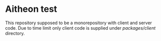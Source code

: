 # Aitheon test

This repository supposed to be a monorepository with client and server code.
Due to time limit only client code is supplied under _packages/client_ directory.
